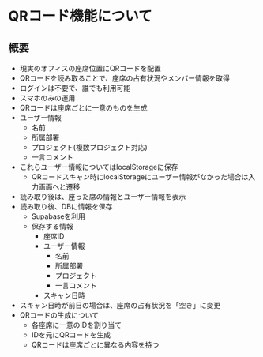# QRコード機能について

## 概要
- 現実のオフィスの座席位置にQRコードを配置
- QRコードを読み取ることで、座席の占有状況やメンバー情報を取得
- ログインは不要で、誰でも利用可能
- スマホのみの運用
- QRコードは座席ごとに一意のものを生成
- ユーザー情報
  - 名前
  - 所属部署
  - プロジェクト(複数プロジェクト対応)
  - 一言コメント
- これらユーザー情報についてはlocalStorageに保存
  - QRコードスキャン時にlocalStorageにユーザー情報がなかった場合は入力画面へと遷移
- 読み取り後は、座った席の情報とユーザー情報を表示
- 読み取り後、DBに情報を保存
  - Supabaseを利用
  - 保存する情報
    - 座席ID
    - ユーザー情報
      - 名前
      - 所属部署
      - プロジェクト
      - 一言コメント
    - スキャン日時
- スキャン日時が前日の場合は、座席の占有状況を「空き」に変更
- QRコードの生成について
  - 各座席に一意のIDを割り当て
  - IDを元にQRコードを生成
  - QRコードは座席ごとに異なる内容を持つ